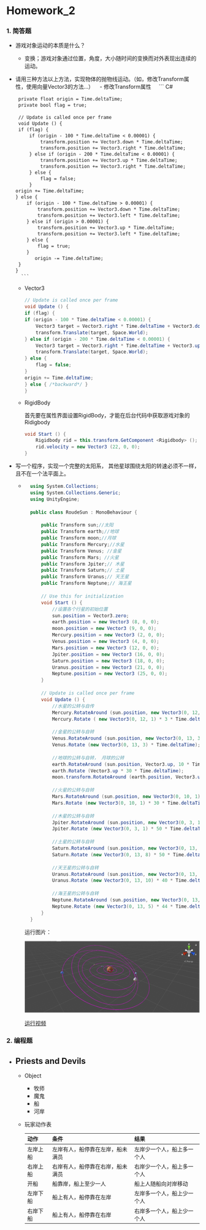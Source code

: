 # Homework_2
### 1. 简答题

- 游戏对象运动的本质是什么？
    - 变换；游戏对象通过位置，角度，大小随时间的变换而对外表现出连续的运动。
- 请用三种方法以上方法，实现物体的抛物线运动。（如，修改Transform属性，使用向量Vector3的方法…）
    - 修改Transform属性
       ``` C#
       
       private float origin = Time.deltaTime;
       private bool flag = true;

       // Update is called once per frame
       void Update () {
       if (flag) {
           if (origin - 100 * Time.deltaTime < 0.00001) {
               transform.position += Vector3.down * Time.deltaTime;
               transform.position += Vector3.right * Time.deltaTime;
           } else if (origin - 200 * Time.deltaTime < 0.00001) {
               transform.position += Vector3.up * Time.deltaTime;
               transform.position += Vector3.right * Time.deltaTime;
           } else {
               flag = false;
           }
      origin += Time.deltaTime;
      } else {
          if (origin - 100 * Time.deltaTime > 0.00001) { 
              transform.position += Vector3.down * Time.deltaTime;
              transform.position += Vector3.left * Time.deltaTime;
          } else if (origin > 0.00001) {
              transform.position += Vector3.up * Time.deltaTime;
              transform.position += Vector3.left * Time.deltaTime;
          } else {
              flag = true;
          }
             origin -= Time.deltaTime;
       }
      }
        ```
    - Vector3
        ``` C#
        // Update is called once per frame
      void Update () {
      if (flag) {
        if (origin - 100 * Time.deltaTime < 0.00001) {
            Vector3 target = Vector3.right * Time.deltaTime + Vector3.down * Time.deltaTime;
            transform.Translate(target, Space.World);
        } else if (origin - 200 * Time.deltaTime < 0.00001) {
            Vector3 target = Vector3.right * Time.deltaTime + Vector3.up * Time.deltaTime;
            transform.Translate(target, Space.World);
        } else {
            flag = false;
        }
        origin += Time.deltaTime;
       } else { /*backward*/ }
      }
        ```
    - RigidBody
        
        首先要在属性界面设置RigidBody，才能在后台代码中获取游戏对象的Ridigbody
        ``` C#
        void Start () {
    		Rigidbody rid = this.transform.GetComponent <Rigidbody> ();
    		rid.velocity = new Vector3 (22, 0, 0);
    	}
        ```
- 写一个程序，实现一个完整的太阳系， 其他星球围绕太阳的转速必须不一样，且不在一个法平面上。
    - ```C#
        using System.Collections;
        using System.Collections.Generic;
        using UnityEngine;
        
        public class RoudeSun : MonoBehaviour {
        
        	public Transform sun;//太阳
        	public Transform earth;//地球
        	public Transform moon;//月球
        	public Transform Mercury;//水星
        	public Transform Venus; //金星
        	public Transform Mars; //火星
        	public Transform Jpiter;// 木星
        	public Transform Saturn;// 土星
        	public Transform Uranus;// 天王星
        	public Transform Neptune;// 海王星
        	
        	// Use this for initialization
        	void Start () {
        	    //设置各个行星的初始位置
        		sun.position = Vector3.zero;
        		earth.position = new Vector3 (8, 0, 0);
        		moon.position = new Vector3 (9, 0, 0);
        		Mercury.position = new Vector3 (2, 0, 0);
        		Venus.position = new Vector3 (4, 0, 0);
        		Mars.position = new Vector3 (12, 0, 0);
        		Jpiter.position = new Vector3 (16, 0, 0);
        		Saturn.position = new Vector3 (18, 0, 0);
        		Uranus.position = new Vector3 (21, 0, 0);
        		Neptune.position = new Vector3 (25, 0, 0);
        	}
        	
        	// Update is called once per frame
        	void Update () {
        		//水星的公转与自传
        		Mercury.RotateAround (sun.position, new Vector3(0, 12, 1), 15 * Time.deltaTime);
        		Mercury.Rotate ( new Vector3(0, 12, 1) * 3 * Time.deltaTime);
                
                //金星的公转与自转
        		Venus.RotateAround (sun.position, new Vector3(0, 13, 3), 12 * Time.deltaTime);
        		Venus.Rotate (new Vector3(0, 13, 3) * Time.deltaTime);
        
                //地球的公转与自转， 月球的公转
        		earth.RotateAround (sun.position, Vector3.up, 10 * Time.deltaTime);
        		earth.Rotate (Vector3.up * 30 * Time.deltaTime);
        		moon.transform.RotateAround (earth.position, Vector3.up, 359 * Time.deltaTime);
        
                //火星的公转与自转
        		Mars.RotateAround (sun.position, new Vector3(0, 10, 1), 8 * Time.deltaTime);
        		Mars.Rotate (new Vector3(0, 10, 1) * 30 * Time.deltaTime);
        
                //木星的公转与自转
        		Jpiter.RotateAround (sun.position, new Vector3(0, 3, 1), 7 * Time.deltaTime);
        		Jpiter.Rotate (new Vector3(0, 3, 1) * 50 * Time.deltaTime);
        
                //土星的公转与自转
        		Saturn.RotateAround (sun.position, new Vector3(0, 13, 8), 5 * Time.deltaTime);
        		Saturn.Rotate (new Vector3(0, 13, 8) * 50 * Time.deltaTime);
        
                //天王星的公转与自转
        		Uranus.RotateAround (sun.position, new Vector3(0, 13, 10), 3 * Time.deltaTime);
        		Uranus.Rotate (new Vector3(0, 13, 10) * 40 * Time.deltaTime);
        
                //海王星的公转与自转
        		Neptune.RotateAround (sun.position, new Vector3(0, 13, 5), 2 * Time.deltaTime);
        		Neptune.Rotate (new Vector3(0, 13, 5) * 44 * Time.deltaTime);
        	}
        }

        ```
        运行图片：
        
        ![图片](https://github.com/lossatsea/homework/blob/master/homework2/pictures/%E5%A4%AA%E9%98%B3%E7%B3%BB.png)
        
        [运行视频](https://github.com/lossatsea/homework/blob/master/homework2/vedio/%E5%A4%AA%E9%98%B3%E7%B3%BB.mp4)

### 2. 编程题

- Priests and Devils
    - 
    - Object
        - 牧师
        - 魔鬼
        - 船
        - 河岸
    - 玩家动作表
        
        | 动作 | 条件 | 结果 | 
        | :- | :- | :- | 
        | 左岸上船 | 左岸有人，船停靠在左岸，船未满员 | 左岸少一个人，船上多一个人 | 
        | 右岸上船 | 右岸有人，船停靠在右岸，船未满员 | 右岸少一个人，船上多一个人 | 
        | 开船 | 船靠岸，船上至少一人 | 船上人随船向对岸移动 |
        | 左岸下船 | 船上有人，船停靠在左岸 | 左岸多一个人，船上少一个人 |
        | 右岸下船 | 船上有人，船停靠在右岸 | 右岸多一个人，船上少一个人 |
